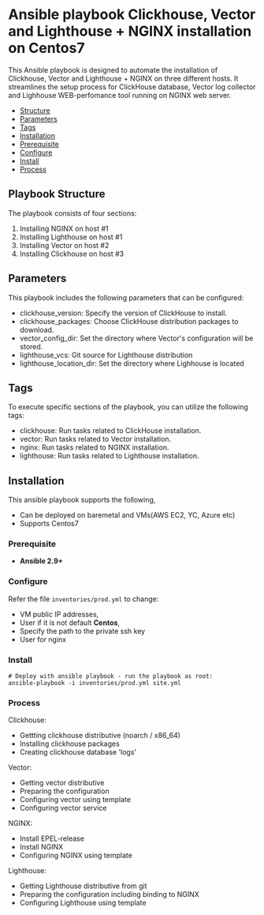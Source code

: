 # Ansible playbook Clickhouse, Vector and Lighthouse + NGINX installation on Centos7

This Ansible playbook is designed to automate the installation of Clickhouse, Vector and Lighthouse + NGINX on three different hosts. It streamlines the setup process for ClickHouse database, Vector log collector and Lighhouse WEB-perfomance tool running on NGINX web server.

- [Structure](#Structure)
- [Parameters](#Parameters)
- [Tags](#Tags)
- [Installation](#installation)
- [Prerequisite](#Prerequisite)
- [Configure](#Configure)
- [Install](#Install)
- [Process](#Process)

## Playbook Structure

The playbook consists of four sections:
1. Installing NGINX on host #1
2. Installing Lighthouse on host #1
3. Installing Vector on host #2
4. Installing Clickhouse on host #3

## Parameters

This playbook includes the following parameters that can be configured:

- clickhouse_version: Specify the version of ClickHouse to install.
- clickhouse_packages: Choose ClickHouse distribution packages to download.
- vector_config_dir: Set the directory where Vector's configuration will be stored.
- lighthouse_vcs: Git source for Lighthouse distribution
- lighthouse_location_dir: Set the directory where Lighhouse is located

## Tags

To execute specific sections of the playbook, you can utilize the following tags:

- clickhouse: Run tasks related to ClickHouse installation.
- vector: Run tasks related to Vector installation.
- nginx: Run tasks related to NGINX installation.
- lighthouse: Run tasks related to Lighthouse installation.

## Installation

This ansible playbook supports the following,

- Can be deployed on baremetal and VMs(AWS EC2, YC, Azure etc)
- Supports Centos7

### Prerequisite

- **Ansible 2.9+**

### Configure

Refer the file `inventories/prod.yml` to change:
- VM public IP addresses,
- User if it is not default **Centos**,
- Specify the path to the private ssh key
- User for nginx

### Install

    # Deploy with ansible playbook - run the playbook as root:
    ansible-playbook -i inventories/prod.yml site.yml

### Process

Clickhouse:
- Gettting clickhouse distributive (noarch / x86_64)
- Installing clickhouse packages
- Creating clickhouse database 'logs'

Vector:
- Getting vector distributive
- Preparing the configuration
- Configuring vector using template
- Configuring vector service

NGINX:
- Install EPEL-release
- Install NGINX 
- Configuring NGINX using template

Lighthouse:
- Getting Lighthouse distributive from git
- Preparing the configuration including binding to NGINX
- Configuring Lighthouse using template
